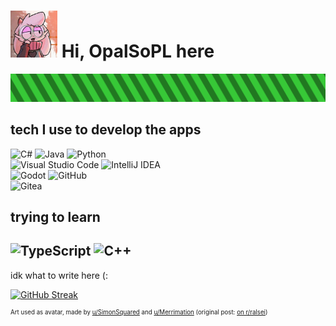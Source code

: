 # <img src="/assets/avatar.jpg" height="75" alt="avatar"></img> Hi, OpalSoPL here<br>
<img src="/assets/baner.svg" alt="section baner"></img>
## tech I use to develop the apps

![C#](https://img.shields.io/badge/c%23-%23239120.svg?style=for-the-badge&logo=csharp&logoColor=white)
![Java](https://img.shields.io/badge/java-%23ED8B00.svg?style=for-the-badge&logo=openjdk&logoColor=white)
![Python](https://img.shields.io/badge/python-3670A0?style=for-the-badge&logo=python&logoColor=ffdd54)<br>
![Visual Studio Code](https://img.shields.io/badge/Visual%20Studio%20Code-0078d7.svg?style=for-the-badge&logo=visual-studio-code&logoColor=white)
![IntelliJ IDEA](https://img.shields.io/badge/IntelliJIDEA-000000.svg?style=for-the-badge&logo=intellij-idea&logoColor=white)<br>
![Godot](https://img.shields.io/badge/Godot-478CBF?style=for-the-badge&logo=GodotEngine&logoColor=white)
![GitHub](https://img.shields.io/badge/github-%23121011.svg?style=for-the-badge&logo=github&logoColor=white)<br>
![Gitea](https://img.shields.io/badge/Gitea-34495E?style=for-the-badge&logo=gitea&logoColor=5D9425)

## trying to learn

![TypeScript](https://img.shields.io/badge/typescript-%23007ACC.svg?style=for-the-badge&logo=typescript&logoColor=white)
![C++](https://img.shields.io/badge/c++-%2300599C.svg?style=for-the-badge&logo=c%2B%2B&logoColor=white)
---

idk what to write here (:

[![GitHub Streak](https://streak-stats.demolab.com?user=opalsopl&theme=merko&hide_border=true)](https://git.io/streak-stats)

<sup><sup>Art used as avatar, made by [u/SimonSquared](https://www.reddit.com/user/SimonSquared/) and [u/Merrimation](https://www.reddit.com/user/Merrimation/) (original post: [on r/ralsei](https://www.reddit.com/r/ralsei/comments/1682csd/ralsei_art_collab_with_merritz/))</sup></sup>


